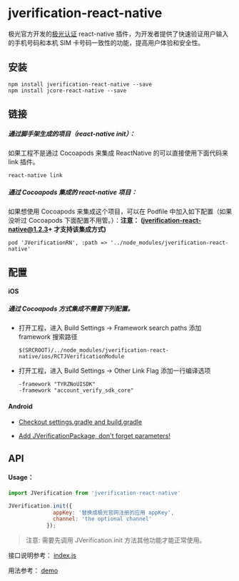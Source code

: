# jverification-react-native 

极光官方开发的[极光认证](https://docs.jiguang.cn/jverification/guideline/intro/) react-native 插件，为开发者提供了快速验证用户输入的手机号码和本机 SIM 卡号码一致性的功能，提高用户体验和安全性。

## 安装

```
npm install jverification-react-native --save
npm install jcore-react-native --save 
```
## 链接

##### 通过脚手架生成的项目（react-native init）：

如果工程不是通过 Cocoapods 来集成 ReactNative 的可以直接使用下面代码来 link 插件。

```
react-native link
```

##### 通过 Cocoapods 集成的 react-native 项目：

如果想使用 Cocoapods 来集成这个项目，可以在 Podfile 中加入如下配置（如果没听过 Cocoapods 下面配置不用管。）：**注意： (jverification-react-native@1.2.3+ 才支持该集成方式)**

```
pod 'JVerificationRN', :path => '../node_modules/jverification-react-native'
```



## 配置

#### iOS

#####  通过 Cocoapods 方式集成不需要下列配置。

- 打开工程，进入 Build Settings -> Framework search paths 添加 framework 搜索路径

  ```
  $(SRCROOT)/../node_modules/jverification-react-native/ios/RCTJVerificationModule
  ```

- 打开工程，进入 Build Settings -> Other Link Flag 添加一行编译选项

  ```
  -framework "TYRZNoUISDK"
  -framework "account_verify_sdk_core"
  ```

#### Android

- [Checkout settings.gradle and build.gradle](./docs/AndroidConfig.md) 

- [Add JVerificationPackage, don't forget parameters!](./docs/JVerificationPackage.md)

## API

#### Usage：

```javascript
import JVerification from 'jverification-react-native'

JVerification.init({
              appKey: '替换成极光官网注册的应用 appKey',
              channel: 'the optional channel'
            });
```


> 注意: 需要先调用 JVerification.init 方法其他功能才能正常使用。



接口说明参考： [index.js](./index.js) 

用法参考： [demo](./example/App.js)

